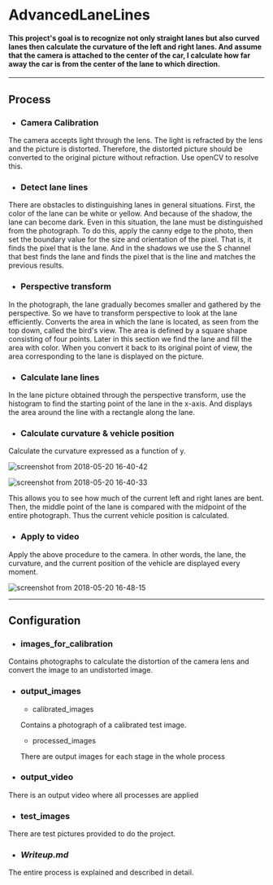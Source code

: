 # AdvancedLaneLines
#### This project's goal is to recognize not only straight lanes but also curved lanes then calculate the curvature of the left and right lanes. And assume that the camera is attached to the center of the car, I calculate how far away the car is from the center of the lane to which direction.
----
## Process
- ### Camera Calibration

The camera accepts light through the lens. The light is refracted by the lens and the picture is distorted. Therefore, the distorted picture should be converted to the original picture without refraction. Use openCV to resolve this.

- ### Detect lane lines 

There are obstacles to distinguishing lanes in general situations. First, the color of the lane can be white or yellow. And because of the shadow, the lane can become dark. Even in this situation, the lane must be distinguished from the photograph. To do this, apply the canny edge to the photo, then set the boundary value for the size and orientation of the pixel. That is, it finds the pixel that is the lane. And in the shadows we use the S channel that best finds the lane and finds the pixel that is the line and matches the previous results.

- ### Perspective transform

In the photograph, the lane gradually becomes smaller and gathered by the perspective. So we have to transform perspective to look at the lane efficiently. Converts the area in which the lane is located, as seen from the top down, called the bird's view. The area is defined by a square shape consisting of four points. Later in this section we find the lane and fill the area with color. When you convert it back to its original point of view, the area corresponding to the lane is displayed on the picture.

- ### Calculate lane lines

In the lane picture obtained through the perspective transform, use the histogram to find the starting point of the lane in the x-axis. And displays the area around the line with a rectangle along the lane.

- ### Calculate curvature & vehicle position

Calculate the curvature expressed as a function of y. 

![screenshot from 2018-05-20 16-40-42](https://user-images.githubusercontent.com/35591154/40276770-915bd2e8-5c4d-11e8-9cee-20eedc7defb4.png)


![screenshot from 2018-05-20 16-40-33](https://user-images.githubusercontent.com/35591154/40276792-0300a1ee-5c4e-11e8-8f68-f46a5bd6738b.png)


This allows you to see how much of the current left and right lanes are bent. Then, the middle point of the lane is compared with the midpoint of the entire photograph. Thus the current vehicle position is calculated.


- ### Apply to video

Apply the above procedure to the camera. In other words, the lane, the curvature, and the current position of the vehicle are displayed every moment.


![screenshot from 2018-05-20 16-48-15](https://user-images.githubusercontent.com/35591154/40276819-a8758068-5c4e-11e8-842f-5cd2c23fe2a8.png)

----
## Configuration 
- ### images_for_calibration

Contains photographs to calculate the distortion of the camera lens and convert the image to an undistorted image.

- ### output_images

  - calibrated_images

  Contains a photograph of a calibrated test image.

  - processed_images

  There are output images for each stage in the whole process

- ### output_video

There is an output video where all processes are applied

- ### test_images 

There are test pictures provided to do the project.

- ### *Writeup.md*

The entire process is explained and described in detail.






